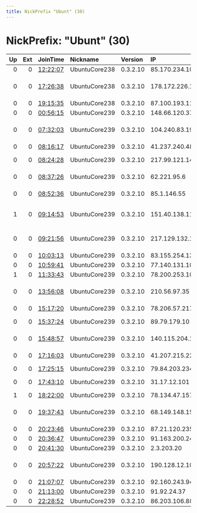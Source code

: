 ```yaml
---
title: NickPrefix "Ubunt" (30)
---
```


# NickPrefix: "Ubunt" (30)

|   Up |   Ext | JoinTime                                                                                            | Nickname      | Version   | IP              | AS                                       | CC   |   ORp |   Dirp | OS    | Contact   |   eFamMembers |
|-----:|------:|:----------------------------------------------------------------------------------------------------|:--------------|:----------|:----------------|:-----------------------------------------|:-----|------:|-------:|:------|:----------|--------------:|
|    0 |     0 | [12:22:07](https://metrics.torproject.org/rs.html#details/AD74FD955B21DA6FB1BB1EAD06A0B3C3B05C1714) | UbuntuCore238 | 0.3.2.10  | 85.170.234.102  | SFR SA                                   | fr   | 44717 |      0 | Linux | None      |             1 |
|    0 |     0 | [17:26:38](https://metrics.torproject.org/rs.html#details/C6B4E2DD647CA412C64F201F4436CE8A59C1603F) | UbuntuCore238 | 0.3.2.10  | 178.172.226.176 | Private services Unitary Enterprise Vash | by   | 38535 |      0 | Linux | None      |             1 |
|    0 |     0 | [19:15:35](https://metrics.torproject.org/rs.html#details/A00DB4923BC1B1F3C03A9E43264AC957AEE59406) | UbuntuCore238 | 0.3.2.10  | 87.100.193.112  | DNA Oyj                                  | fi   | 46737 |      0 | Linux | None      |             1 |
|    0 |     0 | [00:56:15](https://metrics.torproject.org/rs.html#details/F33C6ECDFFE87682A0F7062173A85DF166C5CF08) | UbuntuCore239 | 0.3.2.10  | 148.66.120.37   | VINI SAS                                 | pf   | 41053 |      0 | Linux | None      |             1 |
|    0 |     0 | [07:32:03](https://metrics.torproject.org/rs.html#details/90427F30FBF409B667EC770D3E312520309074D6) | UbuntuCore239 | 0.3.2.10  | 104.240.83.194  | Frontier Communications of America, Inc. | us   | 38529 |      0 | Linux | None      |             1 |
|    0 |     0 | [08:16:17](https://metrics.torproject.org/rs.html#details/EE2449B1F5501A98094DF3D7207504A91D514324) | UbuntuCore239 | 0.3.2.10  | 41.237.240.48   | TE-AS                                    | eg   | 33171 |      0 | Linux | None      |             1 |
|    0 |     0 | [08:24:28](https://metrics.torproject.org/rs.html#details/062C40007293B4A0D4092B23535A2A91E0BBFDE5) | UbuntuCore239 | 0.3.2.10  | 217.99.121.146  | Orange Polska Spolka Akcyjna             | pl   | 44435 |      0 | Linux | None      |             1 |
|    0 |     0 | [08:37:26](https://metrics.torproject.org/rs.html#details/707C79723FE915759C5F4407BD7EAF3E2EEA4625) | UbuntuCore239 | 0.3.2.10  | 62.221.95.6     | JSCC Interdnestrcom                      | md   | 37849 |      0 | Linux | None      |             1 |
|    0 |     0 | [08:52:36](https://metrics.torproject.org/rs.html#details/9E7952F228C547AF4E95633F58E6F7A8C873157D) | UbuntuCore239 | 0.3.2.10  | 85.1.146.55     | Swisscom Switzerland Ltd                 | ch   | 34799 |      0 | Linux | None      |             1 |
|    1 |     0 | [09:14:53](https://metrics.torproject.org/rs.html#details/7AB817B3BEB2955CF78B97632336EDBFF4D649DE) | UbuntuCore239 | 0.3.2.10  | 151.40.138.110  | Wind Telecomunicazioni SpA               | it   | 37401 |      0 | Linux | None      |             1 |
|    0 |     0 | [09:21:56](https://metrics.torproject.org/rs.html#details/F5C8F4BC20F28830FAC69965535253BB79B2F8D9) | UbuntuCore239 | 0.3.2.10  | 217.129.132.135 | Nowo Communications, S.A.                | pt   | 42211 |      0 | Linux | None      |             1 |
|    0 |     0 | [10:03:13](https://metrics.torproject.org/rs.html#details/1F842588A4C62A28CFFACF67CCFA1C519E182276) | UbuntuCore239 | 0.3.2.10  | 83.155.254.130  | Free SAS                                 | fr   | 34321 |      0 | Linux | None      |             1 |
|    0 |     0 | [10:59:41](https://metrics.torproject.org/rs.html#details/19D526E29C0D4558AF5473D00C20CCC9E85533AF) | UbuntuCore239 | 0.3.2.10  | 77.140.131.10   | SFR SA                                   | fr   | 44729 |      0 | Linux | None      |             1 |
|    1 |     0 | [11:33:43](https://metrics.torproject.org/rs.html#details/E9D8D9FFCFF3558A9C058F17AB104026A4B761CD) | UbuntuCore239 | 0.3.2.10  | 78.200.253.104  | Free SAS                                 | fr   | 32939 |      0 | Linux | None      |             1 |
|    0 |     0 | [13:56:08](https://metrics.torproject.org/rs.html#details/FBBA56A8FEF65DBF4B26DDDEE7B5452CAABB6235) | UbuntuCore239 | 0.3.2.10  | 210.56.97.35    | Quadrant Televentures Limited            | in   | 33605 |      0 | Linux | None      |             1 |
|    0 |     0 | [15:17:20](https://metrics.torproject.org/rs.html#details/C549F3CF525DDFFB4F66746749D51C6F2AFA5A9B) | UbuntuCore239 | 0.3.2.10  | 78.206.57.217   | Free SAS                                 | fr   | 40979 |      0 | Linux | None      |             1 |
|    0 |     0 | [15:37:24](https://metrics.torproject.org/rs.html#details/BB2A1275357E4F2BA7CC50B11B6AFF0A3FD100FC) | UbuntuCore239 | 0.3.2.10  | 89.79.179.10    | Liberty Global Operations B.V.           | pl   | 32897 |      0 | Linux | None      |             1 |
|    0 |     0 | [15:48:57](https://metrics.torproject.org/rs.html#details/CDC74DF5DD0526884D150C2A1EA1983C441448B8) | UbuntuCore239 | 0.3.2.10  | 140.115.204.182 | National Central University              | tw   | 36979 |      0 | Linux | None      |             1 |
|    0 |     0 | [17:16:03](https://metrics.torproject.org/rs.html#details/9AA986BD2C82FD6A0A50C806635B2E2A67DA075D) | UbuntuCore239 | 0.3.2.10  | 41.207.215.224  | Orange Cote D'ivoire                     | ci   | 33975 |      0 | Linux | None      |             1 |
|    0 |     0 | [17:25:15](https://metrics.torproject.org/rs.html#details/9683C9D8324EAC481FFFC36EEC1E5BF3E65AFFEA) | UbuntuCore239 | 0.3.2.10  | 79.84.203.234   | SFR SA                                   | fr   | 37033 |      0 | Linux | None      |             1 |
|    0 |     0 | [17:43:10](https://metrics.torproject.org/rs.html#details/30B2E98D4A5B5D853A97A9CC397712528DE121B4) | UbuntuCore239 | 0.3.2.10  | 31.17.12.101    | Vodafone Kabel Deutschland GmbH          | de   | 45799 |      0 | Linux | None      |             1 |
|    1 |     0 | [18:22:00](https://metrics.torproject.org/rs.html#details/7651EB7DE3685B8F95E9DCF0EBAC4658794AFEFB) | UbuntuCore239 | 0.3.2.10  | 78.134.47.157   | EOLO S.p.A.                              | it   | 40373 |      0 | Linux | None      |             1 |
|    0 |     0 | [19:37:43](https://metrics.torproject.org/rs.html#details/0D4596DDCD27AF434657382B622129ACD52F248C) | UbuntuCore239 | 0.3.2.10  | 68.149.148.150  | Shaw Communications Inc.                 | ca   | 39375 |      0 | Linux | None      |             1 |
|    0 |     0 | [20:23:46](https://metrics.torproject.org/rs.html#details/4883DA3B1F68190EAE7AED2E57C4D0356A5E79EA) | UbuntuCore239 | 0.3.2.10  | 87.21.120.235   | Telecom Italia                           | it   | 38381 |      0 | Linux | None      |             1 |
|    0 |     0 | [20:36:47](https://metrics.torproject.org/rs.html#details/CC6631876FA25C97266191CDA893C3F432657715) | UbuntuCore239 | 0.3.2.10  | 91.163.200.240  | Free SAS                                 | fr   | 41795 |      0 | Linux | None      |             1 |
|    0 |     0 | [20:41:30](https://metrics.torproject.org/rs.html#details/59B23E041941CFB40A0A7F98C4558BC5C5B82B3F) | UbuntuCore239 | 0.3.2.10  | 2.3.203.20      | Orange                                   | fr   | 35433 |      0 | Linux | None      |             1 |
|    0 |     0 | [20:57:22](https://metrics.torproject.org/rs.html#details/DFFACA3EE0A49E821A2DFB718B0DD0B2049E2758) | UbuntuCore239 | 0.3.2.10  | 190.128.12.102  | EPM Telecomunicaciones S.A. E.S.P.       | co   | 33733 |      0 | Linux | None      |             1 |
|    0 |     0 | [21:07:07](https://metrics.torproject.org/rs.html#details/74F39E70DC4AF716C2D6EBA235DBF5CFB73F89C5) | UbuntuCore239 | 0.3.2.10  | 92.160.243.94   | Orange                                   | fr   | 40765 |      0 | Linux | None      |             1 |
|    0 |     0 | [21:13:00](https://metrics.torproject.org/rs.html#details/BCCB0A45D0A1101549D7369BFC75CA36C036D97E) | UbuntuCore239 | 0.3.2.10  | 91.92.24.37     | None                                     | bg   | 35011 |      0 | Linux | None      |             1 |
|    0 |     0 | [22:28:52](https://metrics.torproject.org/rs.html#details/2D84768C4E24F05E3430391942EC8D1EFDA22B09) | UbuntuCore239 | 0.3.2.10  | 86.203.106.88   | Orange                                   | fr   | 33035 |      0 | Linux | None      |             1 |
